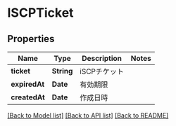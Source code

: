 # ISCPTicket

## Properties
Name | Type | Description | Notes
------------ | ------------- | ------------- | -------------
**ticket** | **String** | iSCPチケット | 
**expiredAt** | **Date** | 有効期限 | 
**createdAt** | **Date** | 作成日時 | 

[[Back to Model list]](../README.md#documentation-for-models) [[Back to API list]](../README.md#documentation-for-api-endpoints) [[Back to README]](../README.md)


